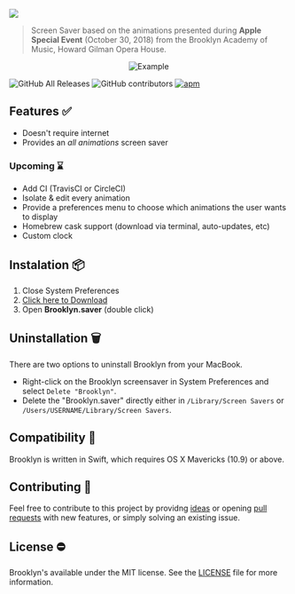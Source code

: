 ![](https://github.com/pedrommcarrasco/Brooklyn/blob/master/Design/logo.jpg?raw=true)

> Screen Saver based on the animations presented during **Apple Special Event** (October 30, 2018) from the Brooklyn Academy of Music, Howard Gilman Opera House.

<p align="center">
    <img src="https://github.com/pedrommcarrasco/Brooklyn/blob/master/Design/showcase.gif?raw=true" alt="Example"/>
</p>

![GitHub All Releases](https://img.shields.io/github/downloads/pedrommcarrasco/brooklyn/total.svg) ![GitHub contributors](https://img.shields.io/github/contributors/pedrommcarrasco/brooklyn.svg) [![apm](https://img.shields.io/apm/l/vim-mode.svg)](https://github.com/pedrommcarrasco/Brooklyn/blob/master/LICENSE)

## Features ✅

* Doesn't require internet
* Provides an *all animations* screen saver

### Upcoming ⌛

* Add CI (TravisCI or CircleCI)
* Isolate & edit every animation
* Provide a preferences menu to choose which animations the user wants to display
* Homebrew cask support (download via terminal, auto-updates, etc)
* Custom clock

## Instalation 📦

1. Close System Preferences
2. [Click here to Download](https://github.com/pedrommcarrasco/Brooklyn/releases/download/1.0.0/Brooklyn.saver.zip)
3. Open **Brooklyn.saver** (double click)

## Uninstallation 🗑️

There are two options to uninstall Brooklyn from your MacBook.

- Right-click on the Brooklyn screensaver in System Preferences and select `Delete "Brooklyn"`.
- Delete the "Brooklyn.saver" directly either in `/Library/Screen Savers` or `/Users/USERNAME/Library/Screen Savers`. 

## Compatibility 🔧

Brooklyn is written in Swift, which requires OS X Mavericks (10.9) or above.

## Contributing  🙌 

Feel free to contribute to this project by providng [ideas](https://github.com/pedrommcarrasco/Fluky/issues?q=is%3Aissue+is%3Aopen+sort%3Aupdated-desc) or opening [pull requests](https://github.com/pedrommcarrasco/Fluky/pulls?q=is%3Apr+is%3Aopen+sort%3Aupdated-desc) with new features, or simply solving an existing issue.

## License ⛔

Brooklyn's available under the MIT license. See the [LICENSE](https://github.com/pedrommcarrasco/Fluky/blob/master/LICENSE) file for more information.
